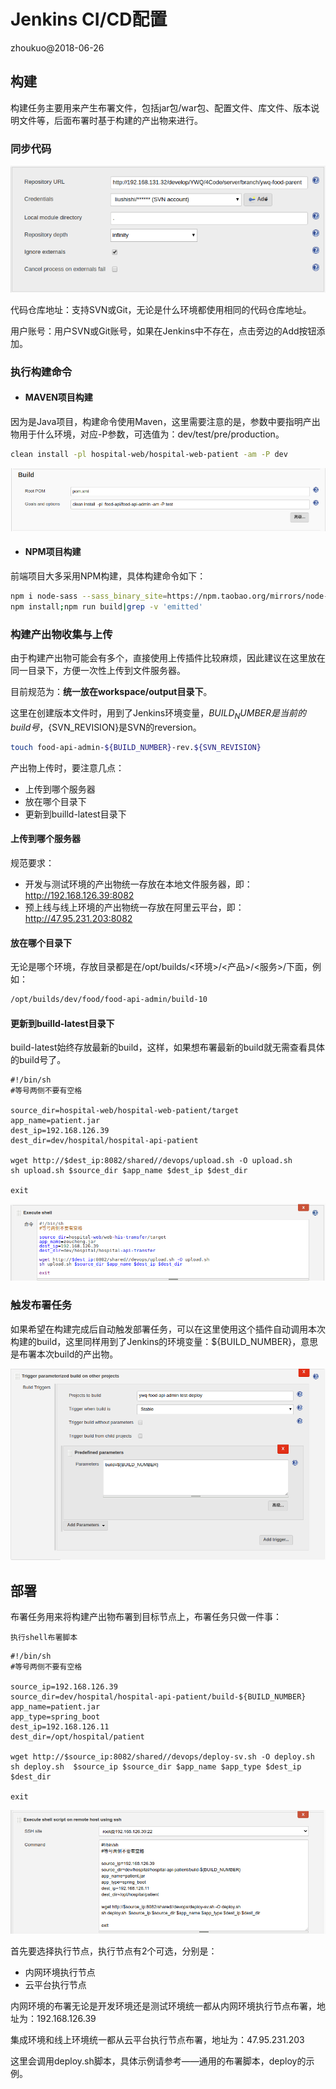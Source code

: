 # Jenkins CI/CD配置

zhoukuo@2018-06-26

## 构建

构建任务主要用来产生布署文件，包括jar包/war包、配置文件、库文件、版本说明文件等，后面布署时基于构建的产出物来进行。

### 同步代码

![](../img/jenkins/code.png)

代码仓库地址：支持SVN或Git，无论是什么环境都使用相同的代码仓库地址。

用户账号：用户SVN或Git账号，如果在Jenkins中不存在，点击旁边的Add按钮添加。

### 执行构建命令

- #### MAVEN项目构建

因为是Java项目，构建命令使用Maven，这里需要注意的是，参数中要指明产出物用于什么环境，对应-P参数，可选值为：dev/test/pre/production。

```bash
clean install -pl hospital-web/hospital-web-patient -am -P dev
```

![](../img/jenkins/maven.png)

- #### NPM项目构建

前端项目大多采用NPM构建，具体构建命令如下：

```bash
npm i node-sass --sass_binary_site=https://npm.taobao.org/mirrors/node-sass/
npm install;npm run build|grep -v 'emitted'

```

### 构建产出物收集与上传

由于构建产出物可能会有多个，直接使用上传插件比较麻烦，因此建议在这里放在同一目录下，方便一次性上传到文件服务器。

目前规范为：**统一放在workspace/output目录下**。

这里在创建版本文件时，用到了Jenkins环境变量，${BUILD_NUMBER}是当前的build号，${SVN_REVISION}是SVN的reversion。

```bash
touch food-api-admin-${BUILD_NUMBER}-rev.${SVN_REVISION}
```

产出物上传时，要注意几点：

- 上传到哪个服务器
- 放在哪个目录下
- 更新到builld-latest目录下

#### 上传到哪个服务器

规范要求：

- 开发与测试环境的产出物统一存放在本地文件服务器，即：http://192.168.126.39:8082
- 预上线与线上环境的产出物统一存放在阿里云平台，即：http://47.95.231.203:8082

#### 放在哪个目录下

无论是哪个环境，存放目录都是在/opt/builds/<环境>/<产品>/<服务>/<build>下面，例如：

```bash
/opt/builds/dev/food/food-api-admin/build-10
```

#### 更新到builld-latest目录下

build-latest始终存放最新的build，这样，如果想布署最新的build就无需查看具体的build号了。

```
#!/bin/sh
#等号两侧不要有空格
 
source_dir=hospital-web/hospital-web-patient/target
app_name=patient.jar
dest_ip=192.168.126.39
dest_dir=dev/hospital/hospital-api-patient
 
wget http://$dest_ip:8082/shared//devops/upload.sh -O upload.sh
sh upload.sh $source_dir $app_name $dest_ip $dest_dir
 
exit
```

![](../img/jenkins/upload.png)

### 触发布署任务

如果希望在构建完成后自动触发部署任务，可以在这里使用这个插件自动调用本次构建的build，这里同样用到了Jenkins的环境变量：${BUILD_NUMBER}，意思是布署本次build的产出物。

![](../img/jenkins/trigger.png)

## 部署

布署任务用来将构建产出物布署到目标节点上，布署任务只做一件事：

```
执行shell布署脚本
```

```
#!/bin/sh
#等号两侧不要有空格
 
source_ip=192.168.126.39
source_dir=dev/hospital/hospital-api-patient/build-${BUILD_NUMBER}
app_name=patient.jar
app_type=spring_boot
dest_ip=192.168.126.11
dest_dir=/opt/hospital/patient
 
wget http://$source_ip:8082/shared//devops/deploy-sv.sh -O deploy.sh
sh deploy.sh  $source_ip $source_dir $app_name $app_type $dest_ip $dest_dir

exit
```
![](../img/jenkins/deploy.png)

首先要选择执行节点，执行节点有2个可选，分别是：

- 内网环境执行节点
- 云平台执行节点

内网环境的布署无论是开发环境还是测试环境统一都从内网环境执行节点布署，地址为：192.168.126.39

集成环境和线上环境统一都从云平台执行节点布署，地址为：47.95.231.203

这里会调用deploy.sh脚本，具体示例请参考——通用的布署脚本，deploy的示例。


